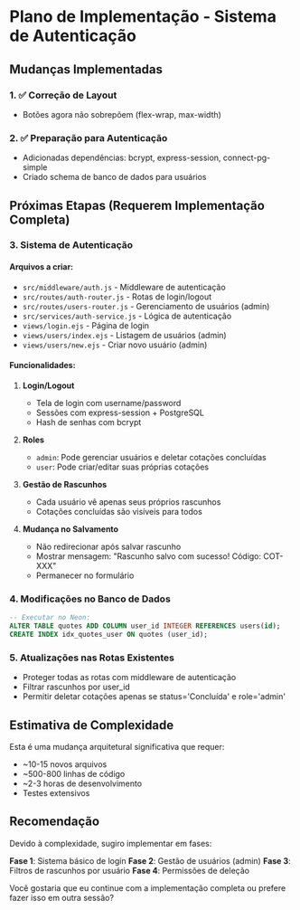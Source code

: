 # Plano de Implementação - Sistema de Autenticação

## Mudanças Implementadas

### 1. ✅ Correção de Layout
- Botões agora não sobrepõem (flex-wrap, max-width)

### 2. ✅ Preparação para Autenticação
- Adicionadas dependências: bcrypt, express-session, connect-pg-simple
- Criado schema de banco de dados para usuários

## Próximas Etapas (Requerem Implementação Completa)

### 3. Sistema de Autenticação

#### Arquivos a criar:
- `src/middleware/auth.js` - Middleware de autenticação
- `src/routes/auth-router.js` - Rotas de login/logout
- `src/routes/users-router.js` - Gerenciamento de usuários (admin)
- `src/services/auth-service.js` - Lógica de autenticação
- `views/login.ejs` - Página de login
- `views/users/index.ejs` - Listagem de usuários (admin)
- `views/users/new.ejs` - Criar novo usuário (admin)

#### Funcionalidades:
1. **Login/Logout**
   - Tela de login com username/password
   - Sessões com express-session + PostgreSQL
   - Hash de senhas com bcrypt

2. **Roles**
   - `admin`: Pode gerenciar usuários e deletar cotações concluídas
   - `user`: Pode criar/editar suas próprias cotações

3. **Gestão de Rascunhos**
   - Cada usuário vê apenas seus próprios rascunhos
   - Cotações concluídas são visíveis para todos

4. **Mudança no Salvamento**
   - Não redirecionar após salvar rascunho
   - Mostrar mensagem: "Rascunho salvo com sucesso! Código: COT-XXX"
   - Permanecer no formulário

### 4. Modificações no Banco de Dados

```sql
-- Executar no Neon:
ALTER TABLE quotes ADD COLUMN user_id INTEGER REFERENCES users(id);
CREATE INDEX idx_quotes_user ON quotes (user_id);
```

### 5. Atualizações nas Rotas Existentes

- Proteger todas as rotas com middleware de autenticação
- Filtrar rascunhos por user_id
- Permitir deletar cotações apenas se status='Concluída' e role='admin'

## Estimativa de Complexidade

Esta é uma mudança arquitetural significativa que requer:
- ~10-15 novos arquivos
- ~500-800 linhas de código
- ~2-3 horas de desenvolvimento
- Testes extensivos

## Recomendação

Devido à complexidade, sugiro implementar em fases:

**Fase 1**: Sistema básico de login
**Fase 2**: Gestão de usuários (admin)
**Fase 3**: Filtros de rascunhos por usuário
**Fase 4**: Permissões de deleção

Você gostaria que eu continue com a implementação completa ou prefere fazer isso em outra sessão?
